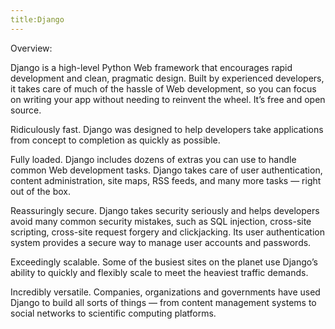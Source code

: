 ```yaml
---
title:Django
---
```


Overview:

Django is a high-level Python Web framework that encourages rapid development and clean, pragmatic design. Built by experienced developers, it takes care of much of the hassle of Web development, so you can focus on writing your app without needing to reinvent the wheel. It’s free and open source.

Ridiculously fast.
Django was designed to help developers take applications from concept to completion as quickly as possible.

Fully loaded.
Django includes dozens of extras you can use to handle common Web development tasks. Django takes care of user authentication, content administration, site maps, RSS feeds, and many more tasks — right out of the box.

Reassuringly secure.
Django takes security seriously and helps developers avoid many common security mistakes, such as SQL injection, cross-site scripting, cross-site request forgery and clickjacking. Its user authentication system provides a secure way to manage user accounts and passwords.

Exceedingly scalable.
Some of the busiest sites on the planet use Django’s ability to quickly and flexibly scale to meet the heaviest traffic demands.

Incredibly versatile.
Companies, organizations and governments have used Django to build all sorts of things — from content management systems to social networks to scientific computing platforms.
